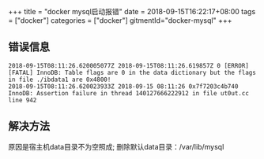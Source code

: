 +++
title = "docker mysql启动报错"
date = 2018-09-15T16:22:17+08:00
tags = ["docker"]
categories = ["docker"]
gitmentId="docker-mysql"
+++

## 错误信息
```
2018-09-15T08:11:26.620005077Z 2018-09-15T08:11:26.619857Z 0 [ERROR] [FATAL] InnoDB: Table flags are 0 in the data dictionary but the flags in file ./ibdata1 are 0x4800!
2018-09-15T08:11:26.620023933Z 2018-09-15 08:11:26 0x7f7203c4b740  InnoDB: Assertion failure in thread 140127666222912 in file ut0ut.cc line 942

```

## 解决方法
原因是宿主机data目录不为空照成;
删除默认data目录：/var/lib/mysql